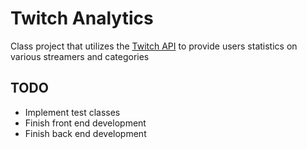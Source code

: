 # Twitch Analytics
Class project that utilizes the [Twitch API](https://dev.twitch.tv/docs/api) to provide users statistics on various streamers and categories

## TODO
* Implement test classes
* Finish front end development
* Finish back end development